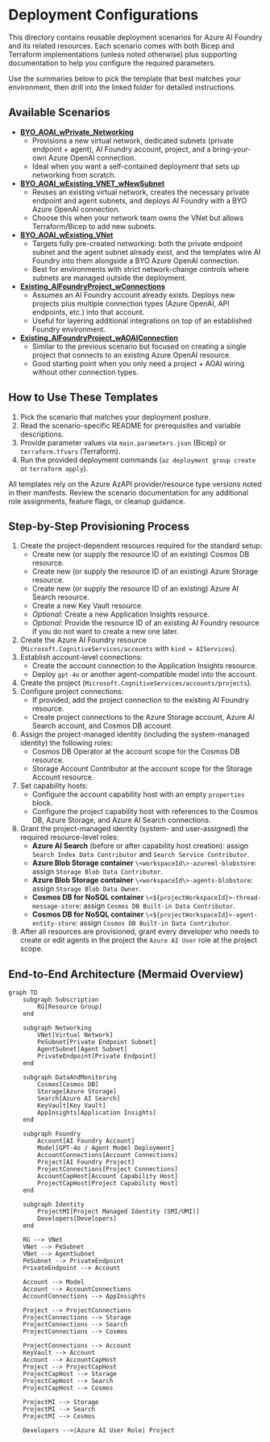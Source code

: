 # Deployment Configurations

This directory contains reusable deployment scenarios for Azure AI Foundry and its related resources. Each scenario comes with both Bicep and Terraform implementations (unless noted otherwise) plus supporting documentation to help you configure the required parameters.

Use the summaries below to pick the template that best matches your environment, then drill into the linked folder for detailed instructions.

## Available Scenarios

- [**BYO_AOAI_wPrivate_Networking**](BYO_AOAI_wPrivate_Networking)
  - Provisions a new virtual network, dedicated subnets (private endpoint + agent), AI Foundry account, project, and a bring-your-own Azure OpenAI connection.
  - Ideal when you want a self-contained deployment that sets up networking from scratch.
- [**BYO_AOAI_wExisting_VNET_wNewSubnet**](BYO_AOAI_wExisting_VNET_wNewSubnet)
  - Reuses an existing virtual network, creates the necessary private endpoint and agent subnets, and deploys AI Foundry with a BYO Azure OpenAI connection.
  - Choose this when your network team owns the VNet but allows Terraform/Bicep to add new subnets.
- [**BYO_AOAI_wExisting_VNet**](BYO_AOAI_wExisting_VNet)
  - Targets fully pre-created networking: both the private endpoint subnet and the agent subnet already exist, and the templates wire AI Foundry into them alongside a BYO Azure OpenAI connection.
  - Best for environments with strict network-change controls where subnets are managed outside the deployment.
- [**Existing_AIFoundryProject_wConnections**](Existing_AIFoundryProject_wConnections)
  - Assumes an AI Foundry account already exists. Deploys new projects plus multiple connection types (Azure OpenAI, API endpoints, etc.) into that account.
  - Useful for layering additional integrations on top of an established Foundry environment.
- [**Existing_AIFoundryProject_wAOAIConnection**](Existing_AIFoundryProject_wAOAIConnection)
  - Similar to the previous scenario but focused on creating a single project that connects to an existing Azure OpenAI resource.
  - Good starting point when you only need a project + AOAI wiring without other connection types.

## How to Use These Templates

1. Pick the scenario that matches your deployment posture.
2. Read the scenario-specific README for prerequisites and variable descriptions.
3. Provide parameter values via `main.parameters.json` (Bicep) or `terraform.tfvars` (Terraform).
4. Run the provided deployment commands (`az deployment group create` or `terraform apply`).

All templates rely on the Azure AzAPI provider/resource type versions noted in their manifests. Review the scenario documentation for any additional role assignments, feature flags, or cleanup guidance.

## Step-by-Step Provisioning Process

1. Create the project-dependent resources required for the standard setup:
   - Create new (or supply the resource ID of an existing) Cosmos DB resource.
   - Create new (or supply the resource ID of an existing) Azure Storage resource.
   - Create new (or supply the resource ID of an existing) Azure AI Search resource.
   - Create a new Key Vault resource.
   - *Optional:* Create a new Application Insights resource.
   - *Optional:* Provide the resource ID of an existing AI Foundry resource if you do not want to create a new one later.
2. Create the Azure AI Foundry resource (`Microsoft.CognitiveServices/accounts` with `kind = AIServices`).
3. Establish account-level connections:
   - Create the account connection to the Application Insights resource.
   - Deploy `gpt-4o` or another agent-compatible model into the account.
4. Create the project (`Microsoft.CognitiveServices/accounts/projects`).
5. Configure project connections:
   - If provided, add the project connection to the existing AI Foundry resource.
   - Create project connections to the Azure Storage account, Azure AI Search account, and Cosmos DB account.
6. Assign the project-managed identity (including the system-managed identity) the following roles:
   - Cosmos DB Operator at the account scope for the Cosmos DB resource.
   - Storage Account Contributor at the account scope for the Storage Account resource.
7. Set capability hosts:
   - Configure the account capability host with an empty `properties` block.
   - Configure the project capability host with references to the Cosmos DB, Azure Storage, and Azure AI Search connections.
8. Grant the project-managed identity (system- and user-assigned) the required resource-level roles:
   - **Azure AI Search** (before or after capability host creation): assign `Search Index Data Contributor` and `Search Service Contributor`.
   - **Azure Blob Storage container** `\<workspaceId\>-azureml-blobstore`: assign `Storage Blob Data Contributor`.
   - **Azure Blob Storage container** `\<workspaceId\>-agents-blobstore`: assign `Storage Blob Data Owner`.
   - **Cosmos DB for NoSQL container** `\<${projectWorkspaceId}>-thread-message-store`: assign `Cosmos DB Built-in Data Contributor`.
   - **Cosmos DB for NoSQL container** `\<${projectWorkspaceId}>-agent-entity-store`: assign `Cosmos DB Built-in Data Contributor`.
9. After all resources are provisioned, grant every developer who needs to create or edit agents in the project the `Azure AI User` role at the project scope.

## End-to-End Architecture (Mermaid Overview)

```mermaid
graph TD
    subgraph Subscription
        RG[Resource Group]
    end

    subgraph Networking
        VNet[Virtual Network]
        PeSubnet[Private Endpoint Subnet]
        AgentSubnet[Agent Subnet]
        PrivateEndpoint[Private Endpoint]
    end

    subgraph DataAndMonitoring
        Cosmos[Cosmos DB]
        Storage[Azure Storage]
        Search[Azure AI Search]
        KeyVault[Key Vault]
        AppInsights[Application Insights]
    end

    subgraph Foundry
        Account[AI Foundry Account]
        Model[GPT-4o / Agent Model Deployment]
        AccountConnections[Account Connections]
        Project[AI Foundry Project]
        ProjectConnections[Project Connections]
        AccountCapHost[Account Capability Host]
        ProjectCapHost[Project Capability Host]
    end

    subgraph Identity
        ProjectMI[Project Managed Identity (SMI/UMI)]
        Developers[Developers]
    end

    RG --> VNet
    VNet --> PeSubnet
    VNet --> AgentSubnet
    PeSubnet --> PrivateEndpoint
    PrivateEndpoint --> Account

    Account --> Model
    Account --> AccountConnections
    AccountConnections --> AppInsights

    Project --> ProjectConnections
    ProjectConnections --> Storage
    ProjectConnections --> Search
    ProjectConnections --> Cosmos

    ProjectConnections --> Account
    KeyVault --> Account
    Account --> AccountCapHost
    Project --> ProjectCapHost
    ProjectCapHost --> Storage
    ProjectCapHost --> Search
    ProjectCapHost --> Cosmos

    ProjectMI --> Storage
    ProjectMI --> Search
    ProjectMI --> Cosmos

    Developers -->|Azure AI User Role| Project
```

